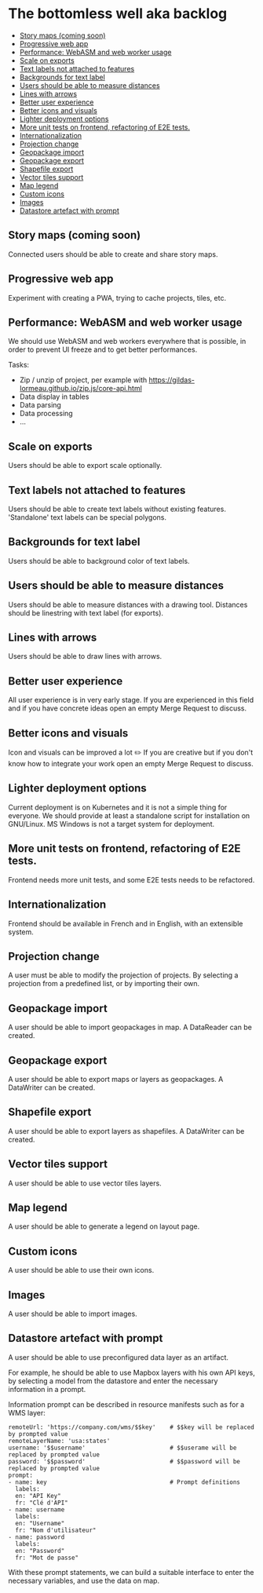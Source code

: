 # The bottomless well aka backlog

- [Story maps (coming soon)](#story-maps-coming-soon)
- [Progressive web app](#progressive-web-app)
- [Performance: WebASM and web worker usage](#performance-webasm-and-web-worker-usage)
- [Scale on exports](#scale-on-exports)
- [Text labels not attached to features](#text-labels-not-attached-to-features)
- [Backgrounds for text label](#backgrounds-for-text-label)
- [Users should be able to measure distances](#users-should-be-able-to-measure-distances)
- [Lines with arrows](#lines-with-arrows)
- [Better user experience](#better-user-experience)
- [Better icons and visuals](#better-icons-and-visuals)
- [Lighter deployment options](#lighter-deployment-options)
- [More unit tests on frontend, refactoring of E2E tests.](#more-unit-tests-on-frontend-refactoring-of-e2e-tests)
- [Internationalization](#internationalization)
- [Projection change](#projection-change)
- [Geopackage import](#geopackage-import)
- [Geopackage export](#geopackage-export)
- [Shapefile export](#shapefile-export)
- [Vector tiles support](#vector-tiles-support)
- [Map legend](#map-legend)
- [Custom icons](#custom-icons)
- [Images](#images)
- [Datastore artefact with prompt](#datastore-artefact-with-prompt)

## Story maps (coming soon)

Connected users should be able to create and share story maps.

## Progressive web app

Experiment with creating a PWA, trying to cache projects, tiles, etc.

## Performance: WebASM and web worker usage

We should use WebASM and web workers everywhere that is possible, in order to prevent UI freeze and to get better
performances.

Tasks:

- Zip / unzip of project, per example with https://gildas-lormeau.github.io/zip.js/core-api.html
- Data display in tables
- Data parsing
- Data processing
- ...

## Scale on exports

Users should be able to export scale optionally.

## Text labels not attached to features

Users should be able to create text labels without existing features. 'Standalone' text labels can be
special polygons.

## Backgrounds for text label

Users should be able to background color of text labels.

## Users should be able to measure distances

Users should be able to measure distances with a drawing tool. Distances should be linestring with
text label (for exports).

## Lines with arrows

Users should be able to draw lines with arrows.

## Better user experience

All user experience is in very early stage. If you are experienced in this field and if you have concrete ideas
open an empty Merge Request to discuss.

## Better icons and visuals

Icon and visuals can be improved a lot ✏️ If you are creative but if you don't know how to integrate your work
open an empty Merge Request to discuss.

## Lighter deployment options

Current deployment is on Kubernetes and it is not a simple thing for everyone. We should provide at least
a standalone script for installation on GNU/Linux. MS Windows is not a target system for deployment.

## More unit tests on frontend, refactoring of E2E tests.

Frontend needs more unit tests, and some E2E tests needs to be refactored.

## Internationalization

Frontend should be available in French and in English, with an extensible system.

## Projection change

A user must be able to modify the projection of projects. By selecting a projection from a predefined list,
or by importing their own.

## Geopackage import

A user should be able to import geopackages in map. A DataReader can be created.

## Geopackage export

A user should be able to export maps or layers as geopackages. A DataWriter can be created.

## Shapefile export

A user should be able to export layers as shapefiles. A DataWriter can be created.

## Vector tiles support

A user should be able to use vector tiles layers.

## Map legend

A user should be able to generate a legend on layout page.

## Custom icons

A user should be able to use their own icons.

## Images

A user should be able to import images.

## Datastore artefact with prompt

A user should be able to use preconfigured data layer as an artifact.

For example, he should be able to use Mapbox layers with his own API keys, by selecting a model from the datastore and
enter the necessary information in a prompt.

Information prompt can be described in resource manifests such as for a WMS layer:

    remoteUrl: 'https://company.com/wms/$$key'    # $$key will be replaced by prompted value
    remoteLayerName: 'usa:states'
    username: '$$username'                        # $$userame will be replaced by prompted value
    password: '$$password'                        # $$password will be replaced by prompted value
    prompt:
    - name: key                                   # Prompt definitions
      labels:
      en: "API Key"
      fr: "Clé d'API"
    - name: username
      labels:
      en: "Username"
      fr: "Nom d'utilisateur"
    - name: password
      labels:
      en: "Password"
      fr: "Mot de passe"

With these prompt statements, we can build a suitable interface to enter the necessary variables, and use
the data on map.

